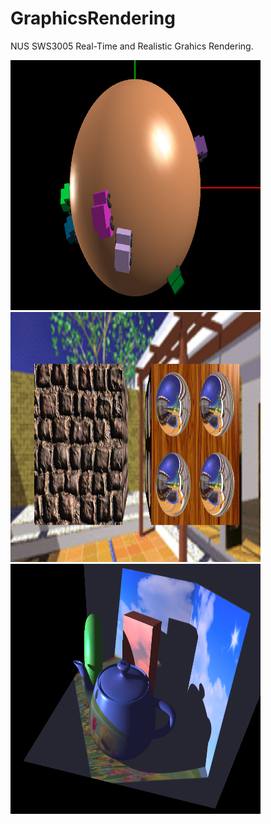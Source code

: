 # GraphicsRendering
NUS SWS3005 Real-Time and Realistic Grahics Rendering.

<p float="left">
  <img src="/Img/img1.png" width="400" height = "400"/>
  <img src="/Img/img2.png" width="400" height = "400"/> 
  <img src="/Img/img3.png" width="400" height = "400"/>
</p>
